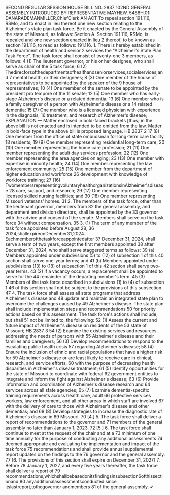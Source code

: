 SECOND REGULAR SESSION
HOUSE BILL NO. 2837
102ND GENERAL ASSEMBLY
INTRODUCED BY REPRESENTATIVE MAYHEW.
5488H.01I DANARADEMANMILLER,ChiefClerk
AN ACT
To repeal section 191.116, RSMo, and to enact in lieu thereof one new section relating to the
Alzheimer's state plan task force.
Be it enacted by the General Assembly of the state of Missouri, as follows:
Section A. Section 191.116, RSMo, is repealed and one new section enacted in lieu
2 thereof, to be known as section 191.116, to read as follows:
191.116. 1. There is hereby established in the department of health and senior
2 services the "Alzheimer's State Plan Task Force". The task force shall consist of twenty-one
3 members, as follows:
4 (1) The lieutenant governor, or his or her designee, who shall serve as chair of the
5 task force;
6 (2) Thedirectorsofthedepartmentsofhealthandseniorservices,socialservices,and
7 mental health, or their designees;
8 (3) One member of the house of representatives to be appointed by the speaker of the
9 house of representatives;
10 (4) One member of the senate to be appointed by the president pro tempore of the
11 senate;
12 (5) One member who has early-stage Alzheimer's disease or a related dementia;
13 (6) One member who is a family caregiver of a person with Alzheimer's disease or a
14 related dementia;
15 (7) One member who is a licensed physician with experience in the diagnosis,
16 treatment, and research of Alzheimer's disease;
EXPLANATION — Matter enclosed in bold-faced brackets [thus] in the above bill is not enacted and is
intended to be omitted from the law. Matter in bold-face type in the above bill is proposed language.
HB 2837 2
17 (8) One member from the office of state ombudsman for long-term care facility
18 residents;
19 (9) One member representing residential long-term care;
20 (10) One member representing the home care profession;
21 (11) One member representing the adult day services profession;
22 (12) One member representing the area agencies on aging;
23 (13) One member with expertise in minority health;
24 (14) One member representing the law enforcement community;
25 (15) One member from the department of higher education and workforce
26 development with knowledge of workforce training;
27 (16) TwomembersrepresentingvoluntaryhealthorganizationsinAlzheimer'sdisease
28 care, support, and research;
29 (17) One member representing licensed skilled nursing facilities; and
30 (18) One member representing Missouri veterans' homes.
31 2. The members of the task force, other than the lieutenant governor, members from
32 the general assembly, and department and division directors, shall be appointed by the
33 governor with the advice and consent of the senate. Members shall serve on the task force
34 without compensation.
35 3. (1) The term of any member of the task force appointed before August 28,
36 2024,shallexpireonDecember31,2024. Eachmemberofthetaskforceappointedafter
37 December 31, 2024, shall serve a term of two years, except the first members appointed
38 after December 31, 2024, who shall serve staggered terms as follows:
39 (a) Members appointed under subdivisions (5) to (12) of subsection 1 of this
40 section shall serve one-year terms; and
41 (b) Members appointed under subdivisions (13) to (18) of subsection 1 of this
42 section shall serve two-year terms.
43 (2) If a vacancy occurs, a replacement shall be appointed to serve for the
44 remainder of the departing member's term.
45 (3) Members of the task force described in subdivisions (1) to (4) of subsection 1
46 of this section shall not be subject to the provisions of this subsection.
47 4. The task force shall assess all state programs that address Alzheimer's disease and
48 update and maintain an integrated state plan to overcome the challenges caused by
49 Alzheimer's disease. The state plan shall include implementation steps and recommendations
50 for priority actions based on this assessment. The task force's actions shall include, but shall
51 not be limited to, the following:
52 (1) Assess the current and future impact of Alzheimer's disease on residents of the
53 state of Missouri;
HB 2837 3
54 (2) Examine the existing services and resources addressing the needs of persons with
55 Alzheimer's disease and their families and caregivers;
56 (3) Develop recommendations to respond to the escalating public health crisis
57 regarding Alzheimer's disease;
58 (4) Ensure the inclusion of ethnic and racial populations that have a higher risk for
59 Alzheimer's disease or are least likely to receive care in clinical, research, and service efforts,
60 with the purpose of decreasing health disparities in Alzheimer's disease treatment;
61 (5) Identify opportunities for the state of Missouri to coordinate with federal
62 government entities to integrate and inform the fight against Alzheimer's disease;
63 (6) Provide information and coordination of Alzheimer's disease research and
64 services across all state agencies;
65 (7) Examine dementia-specific training requirements across health care, adult
66 protective services workers, law enforcement, and all other areas in which staff are involved
67 with the delivery of care to those with Alzheimer's disease and other dementias; and
68 (8) Develop strategies to increase the diagnostic rate of Alzheimer's disease in
69 Missouri.
70 [4.] 5. The task force shall deliver a report of recommendations to the governor and
71 members of the general assembly no later than January 1, 2023.
72 [5.] 6. The task force shall continue to meet at the request of the chair and at a
73 minimum of one time annually for the purpose of conducting any additional assessments
74 deemed appropriate and evaluating the implementation and impact of the task force
75 recommendations and shall provide annual supplemental report updates on the findings to the
76 governor and the general assembly.
77 [6. The provisions of this section shall expire on December 31, 2027] 7. Before
78 January 1, 2027, and every five years thereafter, the task force shall deliver a report of
79 recommendations,whichshallbebasedonitsfindingsinsubsection6ofthissectionand
80 anyadditionalassessmentsconducted since itslastreport,tothegovernor andmembers
81 of the general assembly.
✔